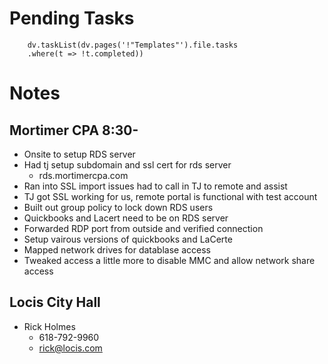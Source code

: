 
# Pending Tasks
```dataviewjs
	dv.taskList(dv.pages('!"Templates"').file.tasks
	.where(t => !t.completed))
```

# Notes

## Mortimer CPA 8:30-

- Onsite to setup RDS server
- Had tj setup subdomain and ssl cert for rds server
	- rds.mortimercpa.com
- Ran into SSL import issues had to call in TJ to remote and assist
- TJ got SSL working for us, remote portal is functional with test account
- Built out group policy to lock down RDS users
- Quickbooks and Lacert need to be on RDS server
- Forwarded RDP port from outside and verified connection
- Setup vairous versions of quickbooks and LaCerte
- Mapped network drives for datablase access
- Tweaked access a little more to disable MMC and allow network share access

## Locis City Hall
- Rick Holmes
	- 618-792-9960
	- rick@locis.com